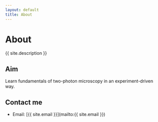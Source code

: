 ```yaml
---
layout: default
title: About
---
```


# About
{{ site.description }}

## Aim
Learn fundamentals of two-photon microscopy in an experiment-driven way. 

## Contact me
- Email: [{{ site.email }}](mailto:{{ site.email }})